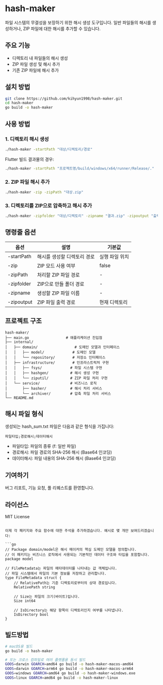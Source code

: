 # hash-maker

파일 시스템의 무결성을 보장하기 위한 해시 생성 도구입니다. 일반 파일들의 해시를 생성하거나, ZIP 파일에 대한 해시를 추가할 수 있습니다.

## 주요 기능

- 디렉토리 내 파일들의 해시 생성
- ZIP 파일 생성 및 해시 추가
- 기존 ZIP 파일에 해시 추가

## 설치 방법

```bash
git clone https://github.com/kihyun1998/hash-maker.git
cd hash-maker
go build -o hash-maker
```

## 사용 방법

### 1. 디렉토리 해시 생성
```bash
./hash-maker -startPath "대상/디렉토리/경로"
```

Flutter 빌드 결과물의 경우:
```bash
./hash-maker -startPath "프로젝트명/build/windows/x64/runner/Release/."
```

### 2. ZIP 파일 해시 추가
```bash
./hash-maker -zip -zipPath "대상.zip"
```

### 3. 디렉토리를 ZIP으로 압축하고 해시 추가
```bash
./hash-maker -zipfolder "대상/디렉토리" -zipname "결과.zip" -zipoutput "출력/경로"
```

## 명령줄 옵션

| 옵션 | 설명 | 기본값 |
|------|------|--------|
| -startPath | 해시를 생성할 디렉토리 경로 | 실행 파일 위치 |
| -zip | ZIP 모드 사용 여부 | false |
| -zipPath | 처리할 ZIP 파일 경로 | - |
| -zipfolder | ZIP으로 만들 폴더 경로 | - |
| -zipname | 생성할 ZIP 파일 이름 | - |
| -zipoutput | ZIP 파일 출력 경로 | 현재 디렉토리 |

## 프로젝트 구조

```
hash-maker/
├── main.go                 # 애플리케이션 진입점
├── internal/
│   ├── domain/                 # 도메인 모델과 인터페이스
│   │   ├── model/             # 도메인 모델
│   │   └── repository/        # 저장소 인터페이스
│   ├── infrastructure/        # 인프라스트럭처 구현
│   │   ├── fsys/             # 파일 시스템 구현
│   │   ├── hashgen/          # 해시 생성 구현
│   │   └── ziputil/          # ZIP 파일 처리 구현
│   └── service/              # 비즈니스 로직
│       ├── hasher/           # 해시 처리 서비스
│       └── archiver/         # 압축 파일 처리 서비스
└── README.md
```

## 해시 파일 형식

생성되는 hash_sum.txt 파일은 다음과 같은 형식을 가집니다:
```
파일타입;경로해시;데이터해시
```

- 파일타입: 파일의 종류 (f: 일반 파일)
- 경로해시: 파일 경로의 SHA-256 해시 (Base64 인코딩)
- 데이터해시: 파일 내용의 SHA-256 해시 (Base64 인코딩)

## 기여하기

버그 리포트, 기능 요청, 풀 리퀘스트를 환영합니다.

## 라이선스

MIT License
```

이제 각 패키지와 주요 함수에 대한 주석을 추가하겠습니다. 예시로 몇 개만 보여드리겠습니다:

```go
// Package domain/model은 해시 메이커의 핵심 도메인 모델을 정의합니다.
// 이 패키지는 비즈니스 로직에서 사용되는 기본적인 데이터 구조와 타입을 포함합니다.
package model

// FileMetadata는 파일의 메타데이터를 나타내는 값 객체입니다.
// 파일 시스템에서 파일의 기본 정보를 저장하고 관리합니다.
type FileMetadata struct {
    // RelativePath는 기준 디렉토리로부터의 상대 경로입니다.
    RelativePath string

    // Size는 파일의 크기(바이트)입니다.
    Size int64

    // IsDirectory는 해당 항목이 디렉토리인지 여부를 나타냅니다.
    IsDirectory bool
}
```

## 빌드방법

```bash
# macOS용 빌드
go build -o hash-maker

# 또는 크로스 컴파일로 여러 플랫폼용 동시 빌드
GOOS=darwin GOARCH=amd64 go build -o hash-maker-macos-amd64
GOOS=darwin GOARCH=arm64 go build -o hash-maker-macos-arm64
GOOS=windows GOARCH=amd64 go build -o hash-maker-windows.exe
GOOS=linux GOARCH=amd64 go build -o hash-maker-linux
```